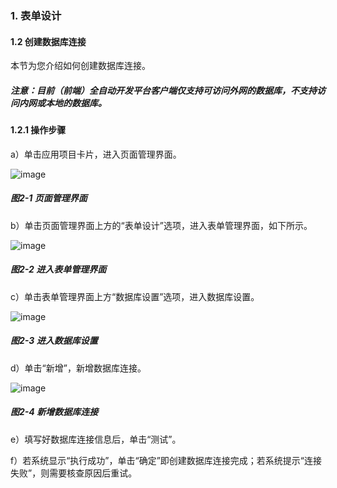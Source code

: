 ### 1. 表单设计

#### 1.2 创建数据库连接

本节为您介绍如何创建数据库连接。

##### 注意：目前（前端）全自动开发平台客户端仅支持可访问外网的数据库，不支持访问内网或本地的数据库。

#### 1.2.1 操作步骤

a）单击应用项目卡片，进入页面管理界面。

![image](https://user-images.githubusercontent.com/79617492/183325042-2c609259-efed-46a8-95b2-7152f37adab6.png)

##### 图2-1 页面管理界面

b）单击页面管理界面上方的“表单设计”选项，进入表单管理界面，如下所示。

![image](https://user-images.githubusercontent.com/79617492/183326656-1e080541-ba0a-49de-84d5-18599ba856d2.png)

##### 图2-2 进入表单管理界面

c）单击表单管理界面上方“数据库设置”选项，进入数据库设置。

![image](https://user-images.githubusercontent.com/79617492/183326684-2e5c1ae7-e4dc-482b-bcd3-c9ebc446b870.png)

##### 图2-3 进入数据库设置

d）单击“新增”，新增数据库连接。

![image](https://user-images.githubusercontent.com/79617492/183326732-142507c7-6299-4112-aebd-ffad4a7cc991.png)

##### 图2-4 新增数据库连接

e）填写好数据库连接信息后，单击“测试”。

f）若系统显示“执行成功”，单击“确定”即创建数据库连接完成；若系统提示“连接失败”，则需要核查原因后重试。

